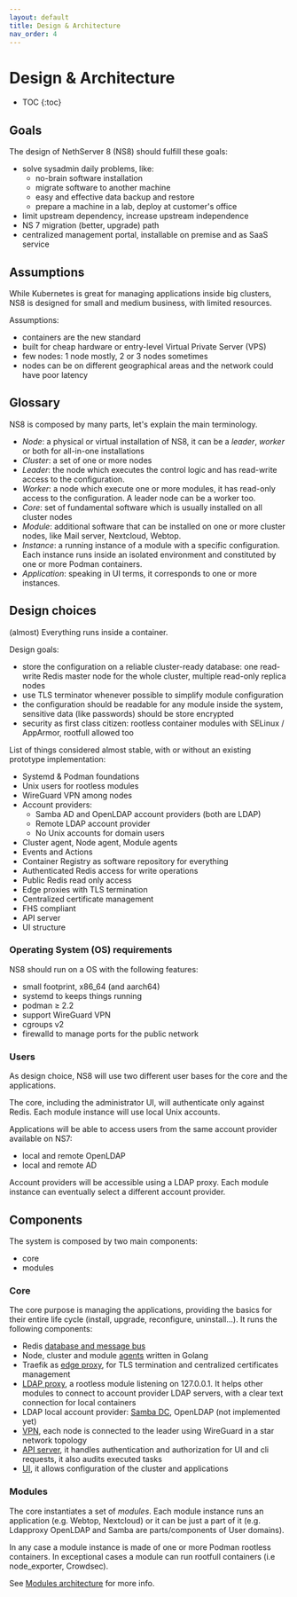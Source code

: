 ```yaml
---
layout: default
title: Design & Architecture
nav_order: 4
---
```


# Design & Architecture

* TOC
{:toc}

## Goals

The design of NethServer 8 (NS8) should fulfill these goals:

- solve sysadmin daily problems, like:
  - no-brain software installation
  - migrate software to another machine
  - easy and effective data backup and restore
  - prepare a machine in a lab, deploy at customer's office
- limit upstream dependency, increase upstream independence
- NS 7 migration (better, upgrade) path
- centralized management portal, installable on premise and as SaaS service

## Assumptions

While Kubernetes is great for managing applications inside big clusters, NS8 is designed
for small and medium business, with limited resources.

Assumptions:

- containers are the new standard
- built for cheap hardware or entry-level Virtual Private Server (VPS)
- few nodes: 1 node mostly, 2 or 3 nodes sometimes
- nodes can be on different geographical areas and the network could have poor latency

## Glossary

NS8 is composed by many parts, let's explain the main terminology.

- *Node*: a physical or virtual installation of NS8, it can be a *leader*, *worker* or both for all-in-one installations
- *Cluster*: a set of one or more nodes
- *Leader*: the node which executes the control logic and has read-write access to the configuration.
- *Worker*: a node which execute one or more modules, it has read-only access to the configuration. A leader node can be  a worker too.
- *Core*: set of fundamental software which is usually installed on all cluster nodes
- *Module*: additional software that can be installed on one or more cluster nodes, like Mail server, Nextcloud, Webtop.
- *Instance*: a running instance of a module with a specific configuration. Each instance runs inside an isolated environment and constituted by one or more Podman containers.
- *Application*: speaking in UI terms, it corresponds to one or more instances.

## Design choices

(almost) Everything runs inside a container.

Design goals:

- store the configuration on a reliable cluster-ready database: one read-write Redis master node for the whole cluster, multiple read-only replica nodes
- use TLS terminator whenever possible to simplify module configuration
- the configuration should be readable for any module inside the system, sensitive data (like passwords) should be store encrypted
- security as first class citizen: rootless container modules with SELinux / AppArmor, rootfull allowed too

List of things considered almost stable, with or without an existing prototype implementation:

- Systemd & Podman foundations
- Unix users for rootless modules
- WireGuard VPN among nodes
- Account providers:
  - Samba AD and OpenLDAP account providers (both are LDAP)
  - Remote LDAP account provider
  - No Unix accounts for domain users
- Cluster agent, Node agent, Module agents
- Events and Actions
- Container Registry as software repository for everything
- Authenticated Redis access for write operations
- Public Redis read only access
- Edge proxies with TLS termination
- Centralized certificate management
- FHS compliant
- API server
- UI structure

### Operating System (OS) requirements

NS8 should run on a OS with the following features:

- small footprint, x86_64 (and aarch64)
- systemd to keeps things running
- podman ≥ 2.2
- support WireGuard VPN
- cgroups v2
- firewalld to manage ports for the public network

### Users

As design choice, NS8 will use two different user bases for the core and the applications.

The core, including the administrator UI, will authenticate only against Redis.
Each module instance will use local Unix accounts.

Applications will be able to access users from the same account provider available on NS7:
- local and remote OpenLDAP
- local and remote AD

Account providers will be accessible using a LDAP proxy.
Each module instance can eventually select a different account provider.

## Components

The system is composed by two main components:
- core
- modules

### Core

The core purpose is managing the applications, providing the basics for their entire life cycle (install, upgrade, reconfigure, uninstall...).
It runs the following components:

- Redis [database and message bus](core/database.md)
- Node, cluster and module [agents](core/agents.md) written in Golang
- Traefik as [edge proxy](core/proxy_certificates.md), for TLS termination and centralized certificates management
- [LDAP proxy](core/user_domains.md), a rootless module listening on 127.0.0.1. It helps other
  modules to connect to account provider LDAP servers, with a clear text connection for local containers
- LDAP local account provider: [Samba DC](https://github.com/NethServer/ns8-core/blob/main/samba/README.md), OpenLDAP (not implemented yet)
- [VPN](core/vpn.md), each node is connected to the leader using WireGuard in a star network topology
- [API server](core/api_server.md), it handles authentication and authorization for UI and cli requests, it also audits executed tasks
- [UI](core/ui), it allows configuration of the cluster and applications


### Modules

The core instantiates a set of *modules*. Each module instance runs an
application (e.g. Webtop, Nextcloud) or it can be just a part of it (e.g.
Ldapproxy OpenLDAP and Samba are parts/components of User domains).

In any case a module instance is made of one or more Podman rootless containers.
In exceptional cases a module can run rootfull containers (i.e node_exporter, Crowdsec).

See [Modules architecture](modules) for more info.

